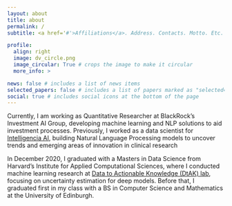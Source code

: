 ```yaml
---
layout: about
title: about
permalink: /
subtitle: <a href='#'>Affiliations</a>. Address. Contacts. Motto. Etc.

profile:
  align: right
  image: dv_circle.png
  image_circular: True # crops the image to make it circular
  more_info: >

news: false # includes a list of news items
selected_papers: false # includes a list of papers marked as "selected={true}"
social: true # includes social icons at the bottom of the page
---
```


Currently, I am working as Quantitative Researcher at BlackRock’s Investment AI Group, developing machine learning and NLP solutions to aid investment processes. Previously, I worked as a data scientist for [Intelligencia AI](https://www.intelligencia.ai/), building Natural Language Processing models to uncover trends and emerging areas of innovation in clinical research

In December 2020, I graduated with a Masters in Data Science from Harvard’s Institute for Applied Computational Sciences, where I conducted machine learning research at [Data to Actionable Knowledge (DtAK) lab](https://dtak.github.io/), focusing on uncertainty estimation for deep models. Before that, I graduated first in my class with a BS in Computer Science and Mathematics at the University of Edinburgh. 